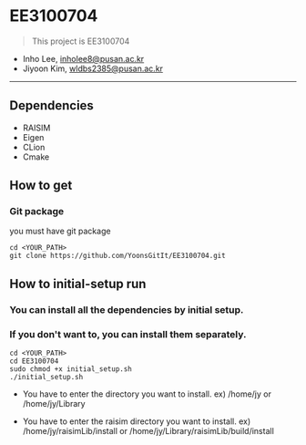 # EE3100704

>This project is EE3100704
- Inho Lee, [inholee8@pusan.ac.kr](inholee8@pusan.ac.kr)
- Jiyoon Kim, [wldbs2385@pusan.ac.kr](wldbs2385@pusan.ac.kr)
---
## Dependencies
- RAISIM
- Eigen
- CLion
- Cmake



## How to get
### Git package
you must have git package
```text
cd <YOUR_PATH>
git clone https://github.com/YoonsGitIt/EE3100704.git
```


## How to initial-setup run
### You can install all the dependencies by initial setup.
### If you don't want to, you can install them separately.

```text
cd <YOUR_PATH>
cd EE3100704
sudo chmod +x initial_setup.sh
./initial_setup.sh
```
- You have to enter the directory you want to install.
  ex) /home/jy or /home/jy/Library

- You have to enter the raisim directory you want to install.
  ex) /home/jy/raisimLib/install or /home/jy/Library/raisimLib/build/install
